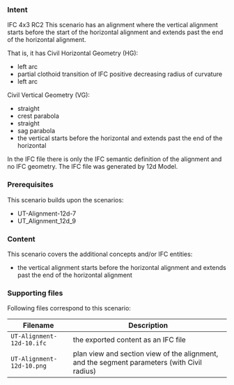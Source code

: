 
### Intent

IFC 4x3 RC2
This scenario has an alignment where the vertical alignment starts before the start of the horizontal alignment
and extends past the end of the horizontal alignment.

That is, it has 
Civil Horizontal Geometry (HG):

- left arc
- partial clothoid transition of IFC positive decreasing radius of curvature
- left arc

Civil Vertical Geometry (VG):

- straight
- crest parabola 
- straight
- sag parabola
- the vertical starts before the horizontal and extends past the end of the horizontal

In the IFC file there is only the IFC semantic definition of the alignment and no IFC geometry.
The IFC file was generated by 12d Model. 


### Prerequisites

This scenario builds upon the scenarios:

- UT-Alignment-12d-7
- UT_Alignment_12d_9

### Content

This scenario covers the additional concepts and/or IFC entities:

- the vertical alignment starts before the horizontal alignment and extends past the end of the horizontal alignment 

### Supporting files

Following files correspond to this scenario:

| Filename                     | Description                                                                                |
|------------------------------|--------------------------------------------------------------------------------------------|
| `UT-Alignment-12d-10.ifc`    | the exported content as an IFC file                                                        |
| `UT-Alignment-12d-10.png`    | plan view and section view of the alignment, and the segment parameters (with Civil radius)|


